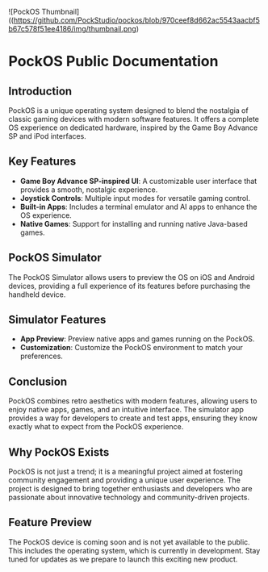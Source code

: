 ![PockOS Thumbnail]((https://github.com/PockStudio/pockos/blob/970ceef8d662ac5543aacbf5b67c578f51ee4186/img/thumbnail.png)

# PockOS Public Documentation

## Introduction
PockOS is a unique operating system designed to blend the nostalgia of classic gaming devices with modern software features. It offers a complete OS experience on dedicated hardware, inspired by the Game Boy Advance SP and iPod interfaces.

## Key Features
- **Game Boy Advance SP-inspired UI**: A customizable user interface that provides a smooth, nostalgic experience.
- **Joystick Controls**: Multiple input modes for versatile gaming control.
- **Built-in Apps**: Includes a terminal emulator and AI apps to enhance the OS experience.
- **Native Games**: Support for installing and running native Java-based games.

## PockOS Simulator
The PockOS Simulator allows users to preview the OS on iOS and Android devices, providing a full experience of its features before purchasing the handheld device.

## Simulator Features
- **App Preview**: Preview native apps and games running on the PockOS.
- **Customization**: Customize the PockOS environment to match your preferences.

## Conclusion
PockOS combines retro aesthetics with modern features, allowing users to enjoy native apps, games, and an intuitive interface. The simulator app provides a way for developers to create and test apps, ensuring they know exactly what to expect from the PockOS experience.

## Why PockOS Exists

PockOS is not just a trend; it is a meaningful project aimed at fostering community engagement and providing a unique user experience. The project is designed to bring together enthusiasts and developers who are passionate about innovative technology and community-driven projects.

## Feature Preview

The PockOS device is coming soon and is not yet available to the public. This includes the operating system, which is currently in development. Stay tuned for updates as we prepare to launch this exciting new product.
